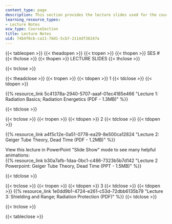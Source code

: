 ```yaml
---
content_type: page
description: This section provides the lecture slides used for the course.
learning_resource_types:
- Lecture Notes
ocw_type: CourseSection
title: Lecture Notes
uid: 74b4f0cb-ca11-78d1-5cb7-2114df36247a
---
```


{{< tableopen >}}
{{< theadopen >}}
{{< tropen >}}
{{< thopen >}}
SES #
{{< thclose >}}
{{< thopen >}}
LECTURE SLIDES
{{< thclose >}}

{{< trclose >}}

{{< theadclose >}}
{{< tropen >}}
{{< tdopen >}}
1
{{< tdclose >}}
{{< tdopen >}}


{{% resource_link 5c41378a-2940-5707-aaaf-01ec4185e466 "Lecture 1: Radiation Basics; Radiation Energetics (PDF - 1.3MB)" %}}


{{< tdclose >}}

{{< trclose >}}
{{< tropen >}}
{{< tdopen >}}
2
{{< tdclose >}}
{{< tdopen >}}


{{% resource_link a4f5c12e-0a51-0778-ea29-8e500ca12824 "Lecture 2: Geiger Tube Theory, Dead Time (PDF - 1.2MB)" %}}

View this lecture in PowerPoint "Slide Show" mode to see many helpful animations:  
{{% resource_link b30a7afb-1daa-0bc1-c486-7323b5b7d142 "Lecture 2 Powerpoint: Geiger Tube Theory, Dead Time (PPT - 1.5MB)" %}}


{{< tdclose >}}

{{< trclose >}}
{{< tropen >}}
{{< tdopen >}}
3
{{< tdclose >}}
{{< tdopen >}}
{{% resource_link 1e0dd9b1-4724-e261-c53d-72dbb6135b79 "Lecture 3: Shielding and Range; Radiation Protection (PDF)" %}}
{{< tdclose >}}

{{< trclose >}}

{{< tableclose >}}